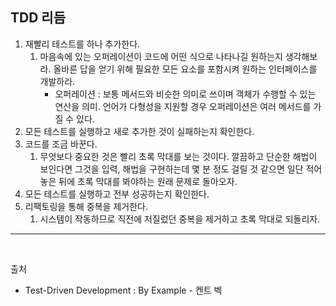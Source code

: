 ## TDD 리듬
1. 재빨리 테스트를 하나 추가한다.
   1. 마음속에 있는 오퍼레이션이 코드에 어떤 식으로 나타나길 원하는지 생각해보라. 올바른 답을 얻기 위해 필요한 모든 요소를 포함시켜 원하는 인터페이스를 개발하라.
        - 오퍼레이션 : 보통 메서드와 비슷한 의미로 쓰이며 객체가 수행할 수 있는 연산을 의미. 언어가 다형성을 지원할 경우 오퍼레이션은 여러 메서드를 가질 수 있다.
2. 모든 테스트를 실행하고 새로 추가한 것이 실패하는지 확인한다.
3. 코드를 조금 바꾼다.
   1. 무엇보다 중요한 것은 빨리 초록 막대를 보는 것이다. 깔끔하고 단순한 해법이 보인다면 그것을 입력, 해법을 구현하는데 몇 분 정도 걸릴 것 같으면 일단 적어 놓은 뒤에 초록 막대를 봐야하는 원래 문제로 돌아오자.
4. 모든 테스트를 실행하고 전부 성공하는지 확인한다.
5. 리팩토링을 통해 중복을 제거한다.
   1. 시스템이 작동하므로 직전에 저질렀던 중복을 제거하고 초록 막대로 되돌리자.


---
<br/>

출처
- Test-Driven Development : By Example - 켄트 벡